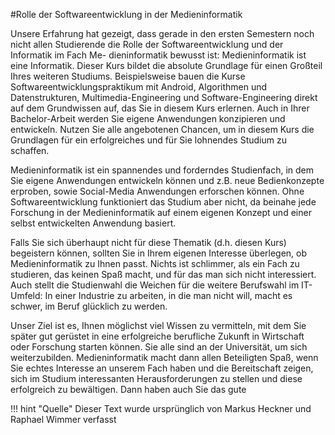 #Rolle der Softwareentwicklung in der Medieninformatik

Unsere Erfahrung hat gezeigt, dass gerade in den ersten Semestern noch nicht allen Studierende die Rolle der Softwareentwicklung und der Informatik im Fach Me-
dieninformatik bewusst ist: Medieninformatik ist eine Informatik. Dieser Kurs bildet die absolute Grundlage für einen Großteil Ihres weiteren Studiums. Beispielsweise bauen die Kurse Softwareentwicklungspraktikum mit Android, Algorithmen und Datenstrukturen, Multimedia-Engineering und Software-Engineering direkt auf dem Grundwissen auf, das Sie in diesem Kurs erlernen. Auch in Ihrer Bachelor-Arbeit werden Sie eigene Anwendungen konzipieren und entwickeln. Nutzen Sie alle angebotenen Chancen, um in diesem Kurs die Grundlagen für ein erfolgreiches und für Sie lohnendes Studium zu schaffen.

Medieninformatik ist ein spannendes und forderndes Studienfach, in dem Sie eigene Anwendungen entwickeln können und z.B. neue Bedienkonzepte erproben, sowie Social-Media Anwendungen erforschen können. Ohne Softwareentwicklung funktioniert das Studium aber nicht, da beinahe jede Forschung in der Medieninformatik auf einem eigenen Konzept und einer selbst entwickelten Anwendung basiert.

Falls Sie sich überhaupt nicht für diese Thematik (d.h. diesen Kurs) begeistern können, sollten Sie in Ihrem eigenen Interesse überlegen, ob Medieninformatik zu Ihnen passt. Nichts ist schlimmer, als ein Fach zu studieren, das keinen Spaß macht, und für das man sich nicht interessiert. Auch stellt die Studienwahl die Weichen für die weitere Berufswahl im IT-Umfeld: In einer Industrie zu arbeiten, in die man nicht will, macht es schwer, im Beruf glücklich zu werden.

Unser Ziel ist es, Ihnen möglichst viel Wissen zu vermitteln, mit dem Sie später gut gerüstet in eine erfolgreiche berufliche Zukunft in Wirtschaft oder Forschung starten können. Sie alle sind an der Universität, um sich weiterzubilden. Medieninformatik macht dann allen Beteiligten Spaß, wenn Sie echtes Interesse an unserem Fach haben und die Bereitschaft zeigen, sich im Studium interessanten Herausforderungen zu stellen und diese erfolgreich zu bewältigen. Dann haben auch Sie das gute

!!! hint "Quelle"
	Dieser Text wurde ursprünglich von Markus Heckner und Raphael Wimmer verfasst